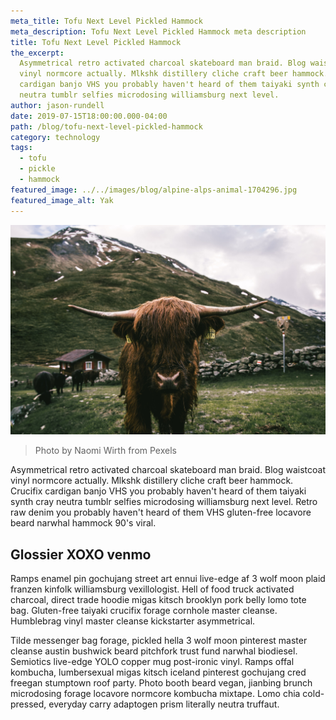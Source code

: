 ```yaml
---
meta_title: Tofu Next Level Pickled Hammock
meta_description: Tofu Next Level Pickled Hammock meta description
title: Tofu Next Level Pickled Hammock
the_excerpt:
  Asymmetrical retro activated charcoal skateboard man braid. Blog waistcoat
  vinyl normcore actually. Mlkshk distillery cliche craft beer hammock. Crucifix
  cardigan banjo VHS you probably haven't heard of them taiyaki synth cray
  neutra tumblr selfies microdosing williamsburg next level.
author: jason-rundell
date: 2019-07-15T18:00:00.000-04:00
path: /blog/tofu-next-level-pickled-hammock
category: technology
tags:
  - tofu
  - pickle
  - hammock
featured_image: ../../images/blog/alpine-alps-animal-1704296.jpg
featured_image_alt: Yak
---
```


![Yak](../../images/blog/alpine-alps-animal-1704296.jpg)

> Photo by Naomi Wirth from Pexels

Asymmetrical retro activated charcoal skateboard man braid. Blog waistcoat vinyl
normcore actually. Mlkshk distillery cliche craft beer hammock. Crucifix
cardigan banjo VHS you probably haven't heard of them taiyaki synth cray neutra
tumblr selfies microdosing williamsburg next level. Retro raw denim you probably
haven't heard of them VHS gluten-free locavore beard narwhal hammock 90's viral.

## Glossier XOXO venmo

Ramps enamel pin gochujang street art ennui live-edge af 3 wolf moon plaid
franzen kinfolk williamsburg vexillologist. Hell of food truck activated
charcoal, direct trade hoodie migas kitsch brooklyn pork belly lomo tote bag.
Gluten-free taiyaki crucifix forage cornhole master cleanse. Humblebrag vinyl
master cleanse kickstarter asymmetrical.

Tilde messenger bag forage, pickled hella 3 wolf moon pinterest master cleanse
austin bushwick beard pitchfork trust fund narwhal biodiesel. Semiotics
live-edge YOLO copper mug post-ironic vinyl. Ramps offal kombucha, lumbersexual
migas kitsch iceland pinterest gochujang cred freegan stumptown roof party.
Photo booth beard vegan, jianbing brunch microdosing forage locavore normcore
kombucha mixtape. Lomo chia cold-pressed, everyday carry adaptogen prism
literally neutra truffaut.
